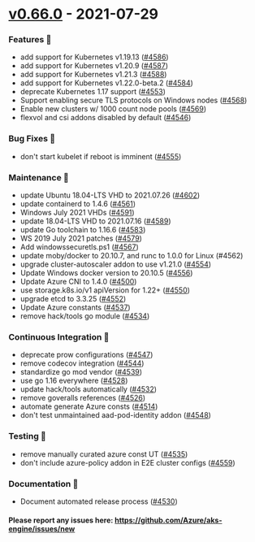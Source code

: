 
<a name="v0.66.0"></a>
# [v0.66.0] - 2021-07-29
### Features 🌈
- add support for Kubernetes v1.19.13 ([#4586](https://github.com/Azure/aks-engine/issues/4586))
- add support for Kubernetes v1.20.9 ([#4587](https://github.com/Azure/aks-engine/issues/4587))
- add support for Kubernetes v1.21.3 ([#4588](https://github.com/Azure/aks-engine/issues/4588))
- add support for Kubernetes v1.22.0-beta.2 ([#4584](https://github.com/Azure/aks-engine/issues/4584))
- deprecate Kubernetes 1.17 support ([#4553](https://github.com/Azure/aks-engine/issues/4553))
- Support enabling secure TLS protocols on Windows nodes ([#4568](https://github.com/Azure/aks-engine/issues/4568))
- Enable new clusters w/ 1000 count node pools ([#4569](https://github.com/Azure/aks-engine/issues/4569))
- flexvol and csi addons disabled by default ([#4546](https://github.com/Azure/aks-engine/issues/4546))

### Bug Fixes 🐞
- don't start kubelet if reboot is imminent ([#4555](https://github.com/Azure/aks-engine/issues/4555))

### Maintenance 🔧
- update Ubuntu 18.04-LTS VHD to 2021.07.26 ([#4602](https://github.com/Azure/aks-engine/issues/4602))
- update containerd to 1.4.6 ([#4561](https://github.com/Azure/aks-engine/issues/4561))
- Windows July 2021 VHDs ([#4591](https://github.com/Azure/aks-engine/issues/4591))
- update 18.04-LTS VHD to 2021.07.16 ([#4589](https://github.com/Azure/aks-engine/issues/4589))
- update Go toolchain to 1.16.6 ([#4583](https://github.com/Azure/aks-engine/issues/4583))
- WS 2019 July 2021 patches ([#4579](https://github.com/Azure/aks-engine/issues/4579))
- Add windowssecuretls.ps1 ([#4567](https://github.com/Azure/aks-engine/issues/4567))
- update moby/docker to 20.10.7, and runc to 1.0.0 for Linux (#4562)
- upgrade cluster-autoscaler addon to use v1.21.0 ([#4554](https://github.com/Azure/aks-engine/issues/4554))
- Update Windows docker version to 20.10.5 ([#4556](https://github.com/Azure/aks-engine/issues/4556))
- Update Azure CNI to 1.4.0 ([#4500](https://github.com/Azure/aks-engine/issues/4500))
- use storage.k8s.io/v1 apiVersion for 1.22+ ([#4550](https://github.com/Azure/aks-engine/issues/4550))
- upgrade etcd to 3.3.25 ([#4552](https://github.com/Azure/aks-engine/issues/4552))
- Update Azure constants ([#4537](https://github.com/Azure/aks-engine/issues/4537))
- remove hack/tools go module ([#4534](https://github.com/Azure/aks-engine/issues/4534))

### Continuous Integration 💜
- deprecate prow configurations ([#4547](https://github.com/Azure/aks-engine/issues/4547))
- remove codecov integration ([#4544](https://github.com/Azure/aks-engine/issues/4544))
- standardize go mod vendor ([#4539](https://github.com/Azure/aks-engine/issues/4539))
- use go 1.16 everywhere ([#4528](https://github.com/Azure/aks-engine/issues/4528))
- update hack/tools automatically ([#4532](https://github.com/Azure/aks-engine/issues/4532))
- remove goveralls references ([#4526](https://github.com/Azure/aks-engine/issues/4526))
- automate generate Azure consts ([#4514](https://github.com/Azure/aks-engine/issues/4514))
- don't test unmaintained aad-pod-identity addon ([#4548](https://github.com/Azure/aks-engine/issues/4548))

### Testing 💚
- remove manually curated azure const UT ([#4535](https://github.com/Azure/aks-engine/issues/4535))
- don't include azure-policy addon in E2E cluster configs ([#4559](https://github.com/Azure/aks-engine/issues/4559))

### Documentation 📘
- Document automated release process ([#4530](https://github.com/Azure/aks-engine/issues/4530))

#### Please report any issues here: https://github.com/Azure/aks-engine/issues/new
[Unreleased]: https://github.com/Azure/aks-engine/compare/v0.66.0...HEAD
[v0.66.0]: https://github.com/Azure/aks-engine/compare/v0.65.1...v0.66.0
